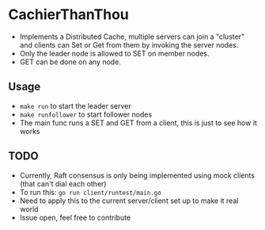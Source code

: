# CachierThanThou

* Implements a Distributed Cache, multiple servers can join a "cluster" and clients can Set or Get from them by invoking the server nodes.
* Only the leader node is allowed to SET on member nodes.
* GET can be done on any node.

## Usage
* ```make run``` to start the leader server
* ```make runfollower``` to start follower nodes
* The main func runs a SET and GET from a client, this is just to see how it works

## TODO
* Currently, Raft consensus is only being implemented using mock clients (that can't dial each other)
* To run this: ```go run client/runtest/main.go```
* Need to apply this to the current server/client set up to make it real world
* Issue open, feel free to contribute
